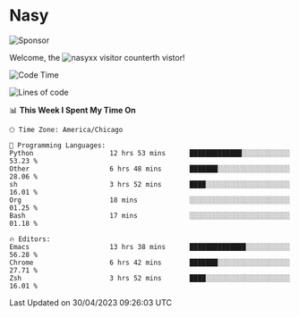 # Nasy

<!--
<p align="center">
<img height="200" src="https://github-readme-stats.vercel.app/api?username=nasyxx&count_private=true&show_icons=true&theme=dracula&include_all_commits=true"/>
<img height="200" src="https://github-readme-stats.vercel.app/api/top-langs/?username=nasyxx&theme=dracula&hide=html,jupyter+notebook&count_private=true&show_icons=true"/>
</p>

  
----------------
-->

![Sponsor](https://img.shields.io/static/v1.svg?label=Sponsor&message=%E2%9D%A4&logo=GitHub&style=flat&color=pink)
 
Welcome, the ![nasyxx visitor counter](https://count.getloli.com/get/@nasyxx?theme=rule34)th vistor!
 
<!--START_SECTION:waka-->
![Code Time](http://img.shields.io/badge/Code%20Time-3%2C461%20hrs%2037%20mins-blue)

![Lines of code](https://img.shields.io/badge/From%20Hello%20World%20I%27ve%20Written-6.2%20million%20lines%20of%20code-blue)

📊 **This Week I Spent My Time On** 

```text
🕑︎ Time Zone: America/Chicago

💬 Programming Languages: 
Python                   12 hrs 53 mins      █████████████░░░░░░░░░░░░   53.23 % 
Other                    6 hrs 48 mins       ███████░░░░░░░░░░░░░░░░░░   28.06 % 
sh                       3 hrs 52 mins       ████░░░░░░░░░░░░░░░░░░░░░   16.01 % 
Org                      18 mins             ░░░░░░░░░░░░░░░░░░░░░░░░░   01.25 % 
Bash                     17 mins             ░░░░░░░░░░░░░░░░░░░░░░░░░   01.18 % 

🔥 Editors: 
Emacs                    13 hrs 38 mins      ██████████████░░░░░░░░░░░   56.28 % 
Chrome                   6 hrs 42 mins       ███████░░░░░░░░░░░░░░░░░░   27.71 % 
Zsh                      3 hrs 52 mins       ████░░░░░░░░░░░░░░░░░░░░░   16.01 % 
```


 Last Updated on 30/04/2023 09:26:03 UTC
<!--END_SECTION:waka-->

<!-- ![visitors](https://visitor-badge.laobi.icu/badge?page_id=nasyxx.nasyxx) -->
